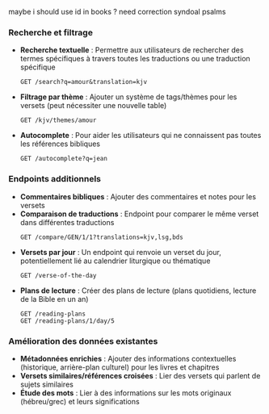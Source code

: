 maybe i should use id in books ?
need correction syndoal psalms

### Recherche et filtrage
- **Recherche textuelle** : Permettre aux utilisateurs de rechercher des termes spécifiques à travers toutes les traductions ou une traduction spécifique
  ```
  GET /search?q=amour&translation=kjv
  ```
- **Filtrage par thème** : Ajouter un système de tags/thèmes pour les versets (peut nécessiter une nouvelle table)
  ```
  GET /kjv/themes/amour
  ```
- **Autocomplete** : Pour aider les utilisateurs qui ne connaissent pas toutes les références bibliques
  ```
  GET /autocomplete?q=jean
  ```

### Endpoints additionnels
- **Commentaires bibliques** : Ajouter des commentaires et notes pour les versets
- **Comparaison de traductions** : Endpoint pour comparer le même verset dans différentes traductions
  ```
  GET /compare/GEN/1/1?translations=kjv,lsg,bds
  ```
- **Versets par jour** : Un endpoint qui renvoie un verset du jour, potentiellement lié au calendrier liturgique ou thématique
  ```
  GET /verse-of-the-day
  ```
- **Plans de lecture** : Créer des plans de lecture (plans quotidiens, lecture de la Bible en un an)
  ```
  GET /reading-plans
  GET /reading-plans/1/day/5
  ```

### Amélioration des données existantes
- **Métadonnées enrichies** : Ajouter des informations contextuelles (historique, arrière-plan culturel) pour les livres et chapitres
- **Versets similaires/références croisées** : Lier des versets qui parlent de sujets similaires
- **Étude des mots** : Lier à des informations sur les mots originaux (hébreu/grec) et leurs significations
